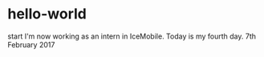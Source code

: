 # hello-world
start
I'm now working as an intern in IceMobile. Today is my fourth day. 
7th February 2017

